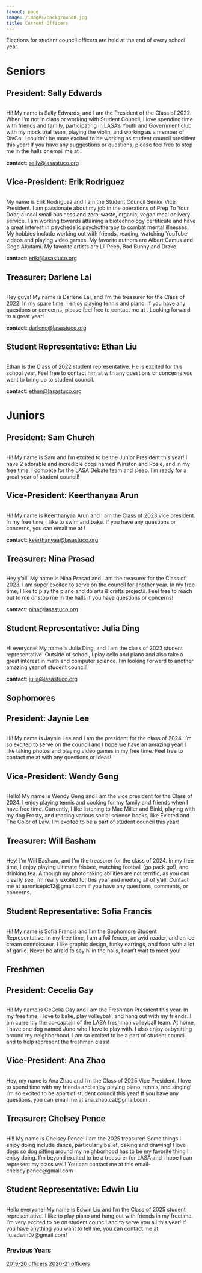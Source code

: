 ```yaml
---
layout: page
image: /images/background8.jpg
title: Current Officers
---
```

Elections for student council officers are held at the end of every school year.
# Seniors
## President: Sally Edwards
<figure style="width: 400px" class="align-center">
  <img src="{{ '/images/Sally Edwards.JPG' | absolute_url }}" alt="">
</figure>
Hi! My name is Sally Edwards, and I am the President of the Class of 2022. When I’m not in class or working with Student Council, I love spending time with friends and family, participating in LASA’s Youth and Government club with my mock trial team, playing the violin, and working as a member of DivCo. I couldn’t be more excited to be working as student council president this year! If you have any suggestions or questions, please feel free to stop me in the halls or email me at <sallyedwards04@gmail.com>.

**contact**: <sally@lasastuco.org>
## Vice-President: Erik Rodriguez
<figure style="width: 400px" class="align-center">
  <img src="{{ '/images/erik.jpeg' | absolute_url }}" alt="">
</figure>
My name is Erik Rodriguez and I am the Student Council Senior Vice President. I am passionate about my job in the operations of Prep To Your Door, a local small business and zero-waste, organic, vegan meal delivery service. I am working towards attaining a biotechnology certificate and have a great interest in psychedelic psychotherapy to combat mental illnesses. My hobbies include working out with friends, reading, watching YouTube videos and playing video games. My favorite authors are Albert Camus and Gege Akutami. My favorite artists are Lil Peep, Bad Bunny and Drake.

**contact**: <erik@lasastuco.org>
## Treasurer: Darlene Lai
<figure style="width: 400px" class="align-center">
  <img src="{{ '/images/darlenepic.jpeg' | absolute_url }}" alt="">
</figure>
Hey guys! My name is Darlene Lai, and I’m the treasurer for the Class of 2022. In my spare time, I enjoy playing tennis and piano. If you have any questions or concerns, please feel free to contact me at <darlenelai@gmail.com>. Looking forward to a great year!

**contact**: <darlene@lasastuco.org>
## Student Representative: Ethan Liu
<figure style="width: 400px" class="align-center">
  <img src="{{ '/images/ethanstuco.JPG' | absolute_url }}" alt="">
</figure>
Ethan is the Class of 2022 student representative. He is excited for this school year. Feel free to contact him at <ethanliu04@gmail.com> with any questions or concerns you want to bring up to student council.

**contact**: <ethan@lasastuco.org>


# Juniors
## President: Sam Church
<figure style="width: 400px" class="align-center">
  <img src="{{ '/images/sam church photo.jpg' | absolute_url }}" alt="">
</figure>
Hi! My name is Sam and I’m excited to be the Junior President this year! I have 2 adorable and incredible dogs named Winston and Rosie, and in my free time, I compete for the LASA Debate team and sleep. I’m ready for a great year of student council!

## Vice-President: Keerthanyaa Arun
<figure style="width: 400px" class="align-center">
  <img src="{{ '/images/Keerthanyaa2.png' | absolute_url }}" alt="">
</figure>
Hi! My name is Keerthanyaa Arun and I am the Class of 2023 vice president. In my free time, I like to swim and bake. If you have any questions or concerns, you can email me at <keerthanyaa@gmail.com>!

**contact**: <keerthanyaa@lasastuco.org>
## Treasurer: Nina Prasad
<figure style="width: 350px" class="align-center">
  <img src="{{ '/images/Nina Prasad.JPG' | absolute_url }}" alt="">
</figure>
Hey y’all! My name is Nina Prasad and I am the treasurer for the Class of 2023. I am super excited to serve on the council for another year. In my free time, I like to play the piano and do arts & crafts projects. Feel free to reach out to me or stop me in the halls if you have questions or concerns!

**contact**: <nina@lasastuco.org>
## Student Representative: Julia Ding
<figure style="width: 400px" class="align-center">
  <img src="{{ '/images/juliaa.JPG' | absolute_url }}" alt="">
</figure>
Hi everyone! My name is Julia Ding, and I am the class of 2023 student representative. Outside of school, I play cello and piano and also take a great interest in math and computer science. I’m looking forward to another amazing year of student council!

**contact**: <julia@lasastuco.org>

## Sophomores
## President: Jaynie Lee
<figure style="width: 400px" class="align-center">
  <img src="{{ '/images/JaynieLeephoto.jpg' | absolute_url }}" alt="">
</figure>
Hi! My name is Jaynie Lee and I am the president for the class of 2024. I’m so excited to serve on the council and I hope we have an amazing year! I like taking photos and playing video games in my free time. Feel free to contact me at <jaynie.sn.lee@gmail.com> with any questions or ideas!

## Vice-President: Wendy Geng
<figure style="width: 400px" class="align-center">
  <img src="{{ '/images/wendy.jpeg' | absolute_url }}" alt="">
</figure>
Hello! My name is Wendy Geng and I am the vice president for the Class of 2024. I enjoy playing tennis and cooking for my family and friends when I have free time. Currently, I like listening to Mac Miller and Binki, playing with my dog Frosty, and reading various social science books, like Evicted and The Color of Law. I’m excited to be a part of student council this year!

## Treasurer: Will Basham
<figure style="width: 350px" class="align-center">
  <img src="{{ '/images/Willspic.png' | absolute_url }}" alt="">
</figure>
Hey! I’m Will Basham, and I’m the treasurer for the class of 2024. In my free time, I enjoy playing ultimate frisbee, watching football (go pack go!), and drinking tea. Although my photo taking abilities are not terrific, as you can clearly see, I’m really excited for this year and meeting all of y’all! Contact me at aaronisepic12@gmail.com if you have any questions, comments, or concerns. 


## Student Representative: Sofia Francis
<figure style="width: 400px" class="align-center">
  <img src="{{ '/images/sofia_francis - 1.jpeg' | absolute_url }}" alt="">
</figure>
Hi! My name is Sofia Francis and I’m the Sophomore Student Representative. In my free time, I am a foil fencer, an avid reader, and an ice cream connoisseur. I like graphic design, funky earrings, and food with a lot of garlic. Never be afraid to say hi in the halls, I can’t wait to meet you!

## Freshmen
## President: Cecelia Gay
<figure style="width: 400px" class="align-center">
  <img src="{{ '/images/ceceliagay.jpeg' | absolute_url }}" alt="">
</figure>
Hi! My name is CeCelia Gay and I am the Freshman President this year. In my free time, I love to bake, play volleyball, and hang out with my friends. I am currently the co-captain of the LASA freshman volleyball team. At home, I have one dog named Juno who I love to play with. I also enjoy babysitting around my neighborhood. I am so excited to be a part of student council and to help represent the freshman class!

## Vice-President: Ana Zhao
<figure style="width: 400px" class="align-center">
  <img src="{{ '/images/anazhao.png' | absolute_url }}" alt="">
</figure>
Hey, my name is Ana Zhao and I’m the Class of 2025 Vice President. I love to spend time with my friends and enjoy playing piano, tennis, and singing! I’m so excited to be apart of student council this year! If you have any questions, you can email me at ana.zhao.cat@gmail.com .

## Treasurer: Chelsey Pence
<figure style="width: 350px" class="align-center">
  <img src="{{ '/images/chelseypence.png' | absolute_url }}" alt="">
</figure>
Hi!! My name is Chelsey Pence! I am the 2025 treasurer! Some things I enjoy doing include dance, particularly ballet, baking and drawing! I love dogs so dog sitting around my neighborhood has to be my favorite thing I enjoy doing. I’m beyond excited to be a treasurer for LASA and I hope I can represent my class well! You can contact me at this email- chelseyipence@gmail.com

## Student Representative: Edwin Liu
<figure style="width: 400px" class="align-center">
  <img src="{{ '/images/Edwin_Liu.jpeg' | absolute_url }}" alt="">
</figure>
Hello everyone! My name is Edwin Liu and I’m the Class of 2025 student representative. I like to play piano and hang out with friends in my freetime. I’m very excited to be on student council and to serve you all this year! If you have anything you want to tell me, you can contact me at liu.edwin07@gmail.com!

### Previous Years
[2019-20 officers](https://lasastuco.com/Current-Officers/2019-20-Officers/)
[2020-21 officers](https://lasastuco.com/Current-Officers/2020-21-Officers/)